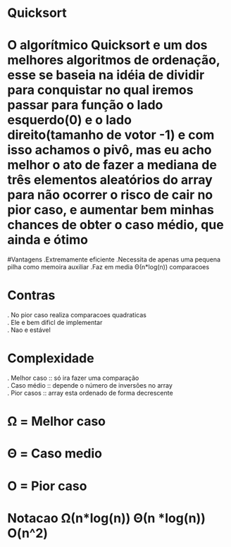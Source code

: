 # Quicksort

# O algorítmico Quicksort e um dos melhores algoritmos de ordenação, esse se baseia na idéia de dividir para conquistar no qual iremos passar para função o lado esquerdo(0) e o lado direito(tamanho de votor -1) e com isso achamos o pivô, mas eu acho melhor o ato de fazer a mediana de três elementos aleatórios do array para não ocorrer o risco de cair no pior caso, e aumentar bem minhas chances de obter o caso médio, que ainda e ótimo

#Vantagens
.Extremamente eficiente
.Necessita de apenas uma pequena pilha como memoira auxiliar
.Faz em media Θ(n*log(n)) comparacoes

# Contras
. No pior caso realiza comparacoes quadraticas<br />
. Ele e bem dificl de implementar<br />
. Nao e estável

# Complexidade
. Melhor caso :: só ira fazer uma comparação<br />
. Caso médio :: depende o número de inversões no array<br />
. Pior casos :: array esta ordenado de forma decrescente

# Ω = Melhor caso
# Θ = Caso medio
# O = Pior caso

# Notacao        Ω(n*log(n))  Θ(n *log(n))  O(n^2)
